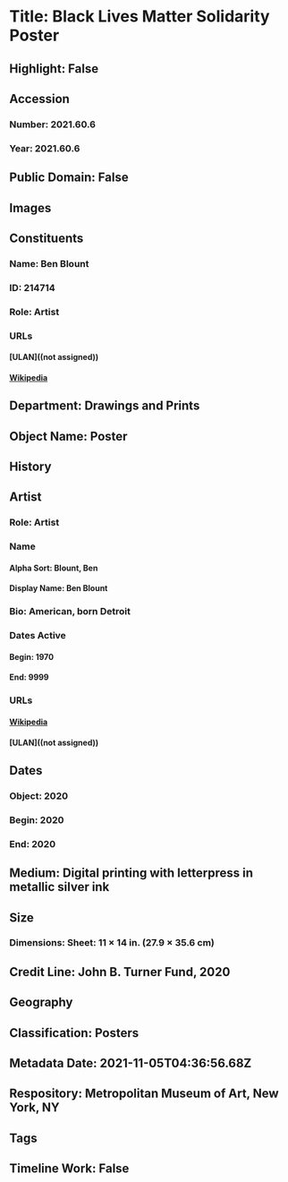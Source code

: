 # Title: Black Lives Matter Solidarity Poster
## Highlight: False
## Accession
### Number: 2021.60.6
### Year: 2021.60.6
## Public Domain: False
## Images
## Constituents
### Name: Ben Blount
### ID: 214714
### Role: Artist
### URLs
#### [ULAN]((not assigned))
#### [Wikipedia](https://www.wikidata.org/wiki/Q109399033)
## Department: Drawings and Prints
## Object Name: Poster
## History
## Artist
### Role: Artist
### Name
#### Alpha Sort: Blount, Ben
#### Display Name: Ben Blount
### Bio: American, born Detroit
### Dates Active
#### Begin: 1970
#### End: 9999
### URLs
#### [Wikipedia](https://www.wikidata.org/wiki/Q109399033)
#### [ULAN]((not assigned))
## Dates
### Object: 2020
### Begin: 2020
### End: 2020
## Medium: Digital printing with letterpress in metallic silver ink
## Size
### Dimensions: Sheet: 11 × 14 in. (27.9 × 35.6 cm)
## Credit Line: John B. Turner Fund, 2020
## Geography
## Classification: Posters
## Metadata Date: 2021-11-05T04:36:56.68Z
## Respository: Metropolitan Museum of Art, New York, NY
## Tags
## Timeline Work: False